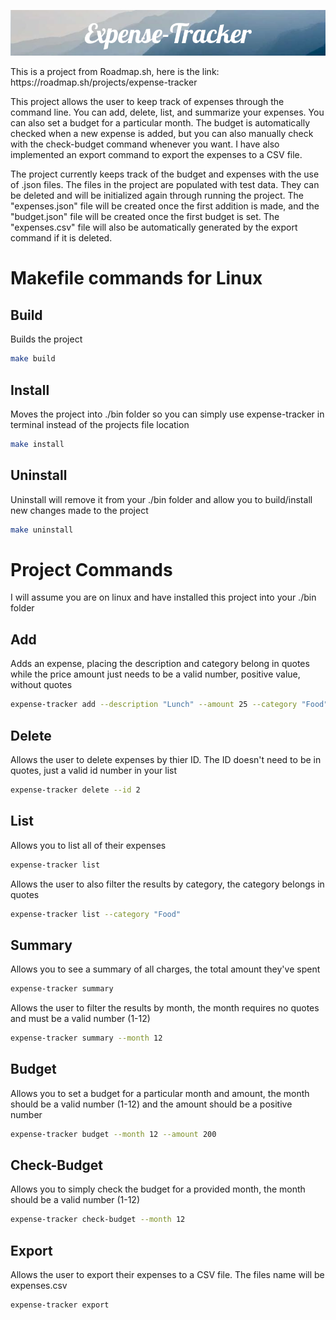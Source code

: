 <p align="center">
  <img src="images/Expense-Tracker.png" alt="Banner picture"/>
</p>
This is a project from Roadmap.sh, here is the link: https://roadmap.sh/projects/expense-tracker

This project allows the user to keep track of expenses through the command line. You can add, delete, list, and summarize your expenses. You can also set a budget for a particular month. The budget is automatically checked when a new expense is added, but you can also manually  check with the check-budget command whenever you want. I have also implemented an export command to export the expenses to a CSV file.

The project currently keeps track of the budget and expenses with the use of .json files. The files in the project are populated with test data. They can be deleted and will be initialized again through running the project. The "expenses.json" file will be created once the first addition is made, and the "budget.json" file will be created once the first budget is set. The "expenses.csv" file will also be automatically generated by  the export command if it is deleted.

# Makefile commands for Linux

## Build
Builds the project 
```bash
make build
```
## Install
Moves the project into ./bin folder so you can simply use expense-tracker in terminal instead of the projects file location
```bash
make install
```

## Uninstall
Uninstall will remove it from your ./bin folder and allow you to build/install new changes made to the project
```bash
make uninstall
```

# Project Commands
 I will assume you are on linux and have installed this project into your ./bin folder

## Add
Adds an expense, placing the description and category belong in quotes while the price amount just needs to be a valid number, positive value, without quotes
```bash
expense-tracker add --description "Lunch" --amount 25 --category "Food"
```

## Delete
Allows the user to delete expenses by thier ID. The ID doesn't need to be in quotes, just a valid id number in your list
```bash
expense-tracker delete --id 2
```

## List 
Allows you to list all of their expenses
```bash
expense-tracker list
```
Allows the user to also filter the results by category, the category belongs in quotes
```bash
expense-tracker list --category "Food"
```

## Summary
Allows you to see a summary of all charges, the total amount they've spent
```bash
expense-tracker summary
```
Allows the user to filter the results by month, the month requires no quotes and must be a valid number (1-12)
```bash
expense-tracker summary --month 12
```

## Budget 
Allows you to set a budget for a particular month and amount, the month should be a valid number (1-12) and the amount should be a positive number
```bash
expense-tracker budget --month 12 --amount 200
```

## Check-Budget
Allows you to simply check the budget for a provided month, the month should be a valid number (1-12)
```bash
expense-tracker check-budget --month 12
```

## Export
Allows the user to export their expenses to a CSV file. The files name will be expenses.csv
```bash
expense-tracker export
```